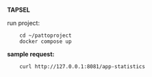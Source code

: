 **TAPSEL**

run project:
```
    cd ~/pattoproject
    docker compose up
```

**sample request:**
```
    curl http://127.0.0.1:8081/app-statistics
```